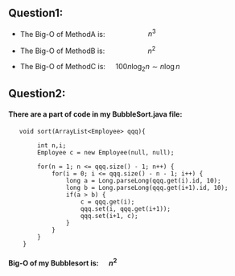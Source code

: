 ## Question1:

- The Big-O of MethodA is: &ensp;&ensp; $\qquad\qquad n^3$

- The Big-O of MethodB is: &nbsp;&emsp;$\qquad\qquad n^2$

- The Big-O of MethodC is: $\quad 100n\log_2 n \sim n \log n$

## Question2:

#### There are a part of code in my BubbleSort.java file:

```
   void sort(ArrayList<Employee> qqq){

        int n,i;
        Employee c = new Employee(null, null);

        for(n = 1; n <= qqq.size() - 1; n++) {
            for(i = 0; i <= qqq.size() - n - 1; i++) {
                long a = Long.parseLong(qqq.get(i).id, 10);
                long b = Long.parseLong(qqq.get(i+1).id, 10);
                if(a > b) {
                    c = qqq.get(i);
                    qqq.set(i, qqq.get(i+1));
                    qqq.set(i+1, c);
                }
            }
        }
    }
```

#### Big-O of my Bubblesort is: $\quad  n^2$
